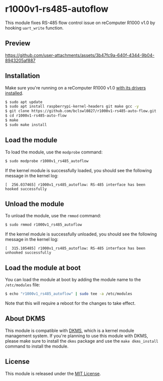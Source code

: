 # r1000v1-rs485-autoflow

This module fixes RS-485 flow control issue on reComputer R1000 v1.0 by hooking `uart_write` function.

## Preview

https://github.com/user-attachments/assets/3b47fc9a-640f-4344-9b04-8943205af887

## Installation

Make sure you're running on a reComputer R1000 v1.0 [with its drivers installed](https://wiki.seeedstudio.com/recomputer_r1000_flash_OS/#install-recomputer-r1000-drivers-after-flashing-new-raspbian-os).

```bash
$ sudo apt update
$ sudo apt install raspberrypi-kernel-headers git make gcc -y
$ git clone https://github.com/bclswl0827/r1000v1-rs485-auto-flow.git
$ cd r1000v1-rs485-auto-flow
$ make
$ sudo make install
```

## Load the module

To load the module, use the `modprobe` command:

```bash
$ sudo modprobe r1000v1_rs485_autoflow
```

If the kernel module is successfully loaded, you should see the following message in the kernel log:

```
[  256.037465] r1000v1_rs485_autoflow: RS-485 interface has been hooked successfully
```

## Unload the module

To unload the module, use the `rmmod` command:

```bash
$ sudo rmmod r1000v1_rs485_autoflow
```

If the kernel module is successfully unloaded, you should see the following message in the kernel log:

```
[  315.105485] r1000v1_rs485_autoflow: RS-485 interface has been unhooked successfully
```

## Load the module at boot

You can load the module at boot by adding the module name to the `/etc/modules` file:

```bash
$ echo "r1000v1_rs485_autoflow" | sudo tee -a /etc/modules
```

Note that this will require a reboot for the changes to take effect.

## About DKMS

This module is compatible with [DKMS](https://www.kernel.org/doc/html/latest/admin-guide/kernel-parameters.html#dkms), which is a kernel module management system. If you're planning to use this module with DKMS, please make sure to install the `dkms` package and use the `make dkms_install` command to install the module.

## License

This module is released under the [MIT License](https://github.com/bclswl0827/r1000v1-rs485-auto-flow/blob/main/LICENSE).
